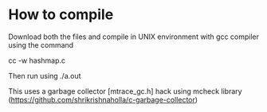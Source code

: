 How to compile
==============
Download both the files and compile in UNIX environment with gcc compiler using the command

cc -w hashmap.c

Then run using
./a.out

This uses a garbage collector [mtrace\_gc.h] hack using mcheck library (https://github.com/shrikrishnaholla/c-garbage-collector) 
